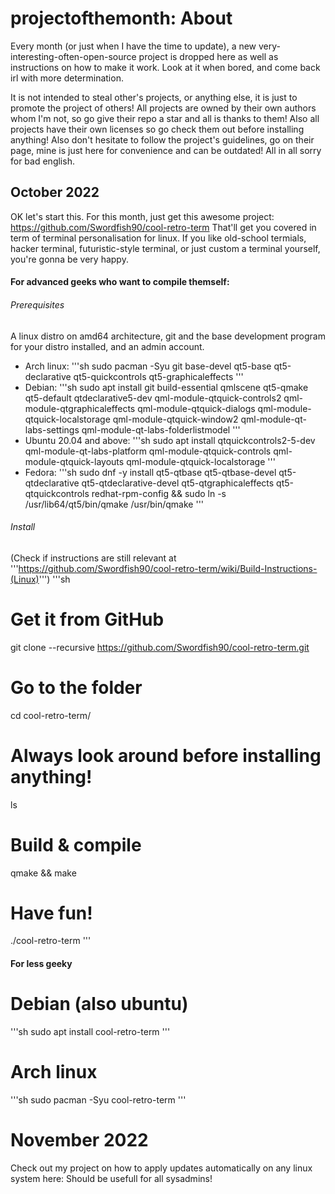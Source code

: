 # projectofthemonth: About
Every month (or just when I have the time to update), a new very-interesting-often-open-source project is dropped here as well as instructions on how to make it work. Look at it when bored, and come back irl with more determination.

It is not intended to steal other's projects, or anything else, it is just to promote the project of others! All projects are owned by their own authors whom I'm not, so go give their repo a star and all is thanks to them! Also all projects have their own licenses so go check them out before installing anything!
Also don't hesitate to follow the project's guidelines, go on their page, mine is just here for convenience and can be outdated!
All in all sorry for bad english.
## October 2022
OK let's start this. For this month, just get this awesome project:
https://github.com/Swordfish90/cool-retro-term
That'll get you covered in term of terminal personalisation for linux.
If you like old-school termials, hacker terminal, futuristic-style terminal, or just custom a terminal yourself, you're gonna be very happy.
#### For advanced geeks who want to compile themself:
###### Prerequisites
A linux distro on amd64 architecture, git and the base development program for your distro installed, and an admin account.
* Arch linux:
'''sh
sudo pacman -Syu git base-devel qt5-base qt5-declarative qt5-quickcontrols qt5-graphicaleffects
'''
* Debian:
'''sh
sudo apt install git build-essential qmlscene qt5-qmake qt5-default qtdeclarative5-dev qml-module-qtquick-controls2 qml-module-qtgraphicaleffects qml-module-qtquick-dialogs qml-module-qtquick-localstorage qml-module-qtquick-window2 qml-module-qt-labs-settings qml-module-qt-labs-folderlistmodel
'''
* Ubuntu 20.04 and above:
'''sh
sudo apt install qtquickcontrols2-5-dev qml-module-qt-labs-platform qml-module-qtquick-controls qml-module-qtquick-layouts qml-module-qtquick-localstorage
'''
* Fedora:
'''sh
sudo dnf -y install qt5-qtbase qt5-qtbase-devel qt5-qtdeclarative qt5-qtdeclarative-devel qt5-qtgraphicaleffects qt5-qtquickcontrols redhat-rpm-config && sudo ln -s /usr/lib64/qt5/bin/qmake /usr/bin/qmake
'''
###### Install
(Check if instructions are still relevant at '''https://github.com/Swordfish90/cool-retro-term/wiki/Build-Instructions-(Linux)''')
'''sh
# Get it from GitHub
git clone --recursive https://github.com/Swordfish90/cool-retro-term.git
# Go to the folder
cd cool-retro-term/
# Always look around before installing anything!
ls
# Build & compile
qmake && make
# Have fun!
./cool-retro-term
'''

#### For less geeky
# Debian (also ubuntu)
'''sh
sudo apt install cool-retro-term
'''
# Arch linux
'''sh
sudo pacman -Syu cool-retro-term
'''
# November 2022
Check out my project on how to apply updates automatically on any linux system here: 
Should be usefull for all sysadmins!
